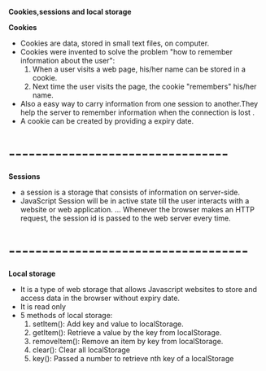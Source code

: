 **Cookies,sessions and local storage**


**Cookies**

* Cookies are data, stored in small text files, on computer.
* Cookies were invented to solve the problem "how to remember information about the user":
    1. When a user visits a web page, his/her name can be stored in a cookie.
    2. Next time the user visits the page, the cookie "remembers" his/her name.
* Also a easy way to carry information from one session to another.They help the server to remember information when the connection is lost .
* A cookie can be created by providing a expiry date.

# ---------------------------------

**Sessions**

* a session is a storage that consists of information on server-side.
* JavaScript Session will be in active state till the user interacts with a website or web application. ... Whenever the browser makes an HTTP request, the session id is passed to the web server every time.

# ------------------------------------

**Local storage**

* It is a type of web storage that allows Javascript websites to store and access data in the browser without expiry date. 
* It is read only
* 5 methods of local storage:
    1. setItem(): Add key and value to localStorage.
    2. getItem(): Retrieve a value by the key from localStorage.
    3. removeItem(): Remove an item by key from localStorage.
    4. clear(): Clear all localStorage
    5. key(): Passed a number to retrieve nth key of a localStorage
    
